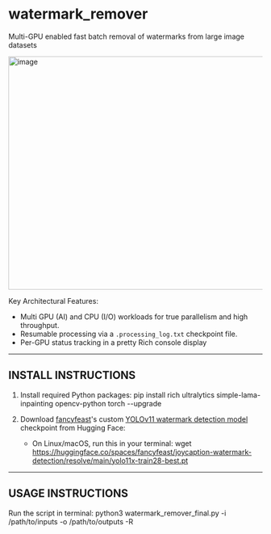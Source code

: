 # watermark_remover
Multi-GPU enabled fast batch removal of watermarks from large image datasets

<img width="1122" height="462" alt="image" src="https://github.com/user-attachments/assets/6c0b6b34-e33d-498a-a9f9-4e6f0604ffb1" />

Key Architectural Features:
- Multi GPU (AI) and CPU (I/O) workloads for true parallelism and high throughput.
- Resumable processing via a `.processing_log.txt` checkpoint file.
- Per-GPU status tracking in a pretty Rich console display

--------------------------------------------------------------------
INSTALL INSTRUCTIONS
--------------------------------------------------------------------
1. Install required Python packages:
   pip install rich ultralytics simple-lama-inpainting opencv-python torch --upgrade

2. Download [fancyfeast](https://huggingface.co/fancyfeast)'s custom [YOLOv11 watermark detection model](https://huggingface.co/spaces/fancyfeast/joycaption-watermark-detection) checkpoint from Hugging Face:
   - On Linux/macOS, run this in your terminal:
     wget https://huggingface.co/spaces/fancyfeast/joycaption-watermark-detection/resolve/main/yolo11x-train28-best.pt

--------------------------------------------------------------------
USAGE INSTRUCTIONS
--------------------------------------------------------------------

Run the script in terminal:
   python3 watermark_remover_final.py -i /path/to/inputs -o /path/to/outputs -R

